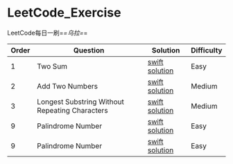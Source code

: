 # LeetCode_Exercise
LeetCode每日一刷=_=乌拉=_=

Order | Question | Solution | Difficulty
------- | ------- | ------- | -------
1 | Two Sum | [swift solution](./LeetCodeDemo/1_TwoSum.playground/Contents.swift) | Easy
2 | Add Two Numbers | [swift solution](./LeetCodeDemo/2_AddTwoNumbers.playground/Contents.swift) | Medium
3 | Longest Substring Without Repeating Characters | [swift solution](./LeetCodeDemo/3_lengthOfLongestSubstring.playground/Contents.swift) | Medium
9 | Palindrome Number | [swift solution](./LeetCodeDemo/9_PalindromeNumber.playground/Contents.swift) | Easy
9 | Palindrome Number | [swift solution](./LeetCodeDemo/9_PalindromeNumber.playground/Contents.swift) | Easy


